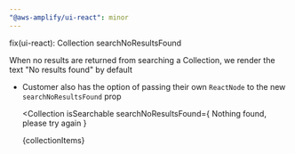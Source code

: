 ```yaml
---
"@aws-amplify/ui-react": minor
---
```


fix(ui-react): Collection searchNoResultsFound

When no results are returned from searching a Collection, we render the text "No results found" by default
- Customer also has the option of passing their own `ReactNode` to the new `searchNoResultsFound` prop

  <Collection
    isSearchable
    searchNoResultsFound={
      <Flex justifyContent="center">
        <Text color="purple.80" fontSize="1rem">
          Nothing found, please try again
        </Text>
      </Flex>
    }
  >
    {collectionItems}
  </Collection>

